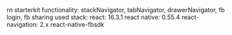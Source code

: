 rn starterkit
functionality: stackNavigator, tabNavigator, drawerNavigator, fb login, fb sharing
used stack:
react: 16.3.1
react native: 0.55.4
react-navigation: 2.x
react-native-fbsdk
